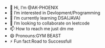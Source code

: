 - 👋 Hi, I’m @AK-PHOENIX
- 👀 I’m interested in Devlopment/Programming
- 🌱 I’m currently learning DSA(JAVA)
- 💞️ I’m looking to collaborate on leetcode
- 📫 How to reach me just dm me
- 😄 Pronouns:GYM BEAST
- ⚡ Fun fact:Road to Successfull

<!---
AK-PHOENIX/AK-PHOENIX is a ✨ special ✨ repository because its `README.md` (this file) appears on your GitHub profile.
You can click the Preview link to take a look at your changes.
--->
